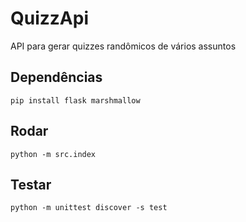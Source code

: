 # QuizzApi
API para gerar quizzes randômicos de vários assuntos

## Dependências
`pip install flask marshmallow`

## Rodar
`python -m src.index`

## Testar
`python -m unittest discover -s test`